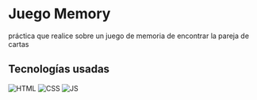 # Juego Memory

  práctica que realice sobre un juego de memoria de encontrar la pareja de cartas

## Tecnologías usadas

  ![HTML](https://img.shields.io/static/v1?label=&message=Html&color=orange&logo=html5&logoColor=white&style=for-the-badge)
  ![CSS](https://img.shields.io/static/v1?label=&message=css&color=blue&logo=css3&logoColor=white&style=for-the-badge)
  ![JS](https://img.shields.io/static/v1?label=&message=js&color=yellow&logo=javascript&logoColor=white&style=for-the-badge)
